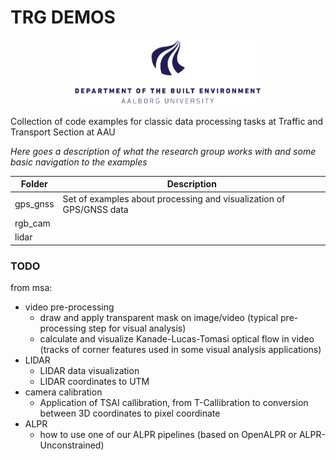# TRG DEMOS 
<p align="center">
<img src="./docs/AAU_LOGO_BBM_RGB_UK.png" width="300"/>
</p>

Collection of code examples for classic data processing tasks at Traffic and Transport Section at AAU

_Here goes a description of what the research group works with and some basic navigation to the examples_

| Folder    | Description |
|-----------|------------------|
| gps_gnss  | Set of examples about processing and visualization of GPS/GNSS data |
| rgb_cam   |                  |
| lidar     |                  |

### TODO
from msa:
- video pre-processing
    - draw and apply transparent mask on image/video (typical pre-processing step for visual analysis)
    - calculate and visualize Kanade-Lucas-Tomasi optical flow in video (tracks of corner features used in some visual analysis applications)
- LIDAR
    - LIDAR data visualization
    - LIDAR coordinates to UTM
- camera calibration
    - Application of TSAI callibration, from T-Callibration to conversion between 3D coordinates to pixel coordinate
- ALPR
    - how to use one of our ALPR pipelines (based on OpenALPR or ALPR-Unconstrained)